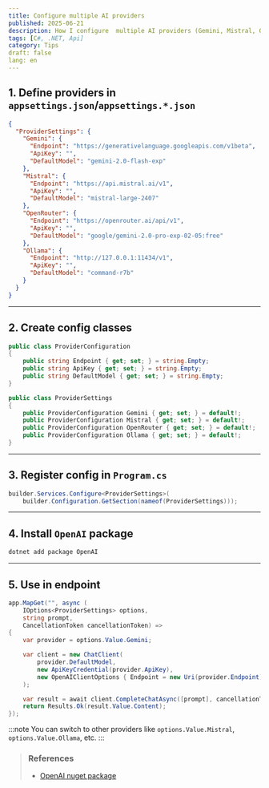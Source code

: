 ```yaml
---
title: Configure multiple AI providers
published: 2025-06-21
description: How I configure  multiple AI providers (Gemini, Mistral, Ollama...)
tags: [C#, .NET, Api]
category: Tips
draft: false 
lang: en
---
```

## 1. Define providers in `appsettings.json`/`appsettings.*.json`
```json title="appsettings.*.json"
{
  "ProviderSettings": {
    "Gemini": {
      "Endpoint": "https://generativelanguage.googleapis.com/v1beta",
      "ApiKey": "",
      "DefaultModel": "gemini-2.0-flash-exp"
    },
    "Mistral": {
      "Endpoint": "https://api.mistral.ai/v1",
      "ApiKey": "",
      "DefaultModel": "mistral-large-2407"
    },
    "OpenRouter": {
      "Endpoint": "https://openrouter.ai/api/v1",
      "ApiKey": "",
      "DefaultModel": "google/gemini-2.0-pro-exp-02-05:free"
    },
    "Ollama": {
      "Endpoint": "http://127.0.0.1:11434/v1",
      "ApiKey": "",
      "DefaultModel": "command-r7b"
    }
  }
}
```
---
## 2. Create config classes
```csharp title="ProviderConfiguration.cs"
public class ProviderConfiguration
{
    public string Endpoint { get; set; } = string.Empty;
    public string ApiKey { get; set; } = string.Empty;
    public string DefaultModel { get; set; } = string.Empty;
}
```
```csharp title="ProviderSettings.cs"
public class ProviderSettings
{
    public ProviderConfiguration Gemini { get; set; } = default!;
    public ProviderConfiguration Mistral { get; set; } = default!;
    public ProviderConfiguration OpenRouter { get; set; } = default!;
    public ProviderConfiguration Ollama { get; set; } = default!;
}
```
---
## 3. Register config in `Program.cs`
```csharp
builder.Services.Configure<ProviderSettings>(
    builder.Configuration.GetSection(nameof(ProviderSettings)));
```
---
## 4. Install `OpenAI` package
```bash
dotnet add package OpenAI
```
---
## 5. Use in endpoint
```csharp {6}
app.MapGet("", async (
    IOptions<ProviderSettings> options,
    string prompt,
    CancellationToken cancellationToken) =>
{
    var provider = options.Value.Gemini;

    var client = new ChatClient(
        provider.DefaultModel,
        new ApiKeyCredential(provider.ApiKey),
        new OpenAIClientOptions { Endpoint = new Uri(provider.Endpoint) }
    );

    var result = await client.CompleteChatAsync([prompt], cancellationToken);
    return Results.Ok(result.Value.Content);
});
```
:::note
You can switch to other providers like `options.Value.Mistral`, `options.Value.Ollama`, etc.
:::
> ### References
> - [OpenAI nuget package](https://www.nuget.org/packages/OpenAI/)